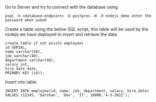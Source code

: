 Go to Server and try to connect with the database using 

```psql -h <database-endpoint> -U postgres -W -d nodejs_demo enter the password when asked```

Create a table using the below SQL script, this table will be used by the nodejs we have deployed to insert and retrieve the data

```
create table if not exists employee(
id SERIAL,
name varchar(50),
job varchar(40),
department varchar(40),
salary int,
hire_date date,
PRIMARY KEY (id));
```

Insert into table
```
INSERT INTO employee(id, name, job, department, salary, hire_date)
VALUES (12345, 'Darshan', 'Dev', 'IT', 10000,'4-3-2022');
```
